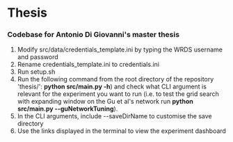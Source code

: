 # Thesis
### Codebase for Antonio Di Giovanni's master thesis

1. Modify src/data/credentials_template.ini by typing the WRDS username and password
2. Rename credentials_template.ini to credentials.ini
3. Run setup.sh
4. Run the following command from the root directory of the repository 'thesis/': **python src/main.py -h**) and check what CLI argument is relevant for the experiment you want to run (i.e. to test the grid search with expanding window on the Gu et al's network run **python src/main.py --guNetworkTuning**).
3. In the CLI arguments, include --saveDirName <dirName> to customise the save directory
4. Use the links displayed in the terminal to view the experiment dashboard